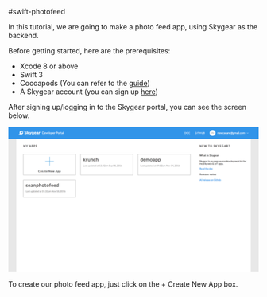 #swift-photofeed

In this tutorial, we are going to make a photo feed app, using Skygear as the backend.

Before getting started, here are the prerequisites:

- Xcode 8 or above
- Swift 3
- Cocoapods (You can refer to the [guide](https://guides.cocoapods.org/using/getting-started.html))
- A Skygear account (you can sign up [here](https://portal.skygear.io))

After signing up/logging in to the Skygear portal, you can see the screen below.

![portal](Screenshots/portal.png)

To create our photo feed app, just click on the + Create New App box.